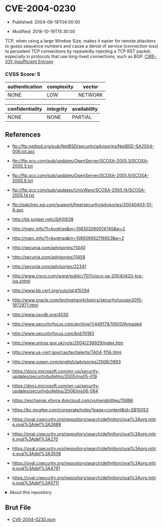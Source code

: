 # CVE-2004-0230

- Published: 2004-08-18T04:00:00

- Modified: 2018-10-19T15:30:00

TCP, when using a large Window Size, makes it easier for remote attackers to guess sequence numbers and cause a denial of service (connection loss) to persistent TCP connections by repeatedly injecting a TCP RST packet, especially in protocols that use long-lived connections, such as BGP. <a href="https://cwe.mitre.org/data/definitions/331.html">CWE-331: Insufficient Entropy</a>

### CVSS Score: **5**

| authentication | complexity | vector |
| --- | --- | --- |
| NONE | LOW | NETWORK |

| confidentiality | integrity | availability |
| --- | --- | --- |
| NONE | NONE | PARTIAL |

## References

* ftp://ftp.netbsd.org/pub/NetBSD/security/advisories/NetBSD-SA2004-006.txt.asc

* ftp://ftp.sco.com/pub/updates/OpenServer/SCOSA-2005.3/SCOSA-2005.3.txt

* ftp://ftp.sco.com/pub/updates/OpenServer/SCOSA-2005.9/SCOSA-2005.9.txt

* ftp://ftp.sco.com/pub/updates/UnixWare/SCOSA-2005.14/SCOSA-2005.14.txt

* ftp://patches.sgi.com/support/free/security/advisories/20040403-01-A.asc

* http://kb.juniper.net/JSA10638

* http://marc.info/?l=bugtraq&m=108302060014745&w=2

* http://marc.info/?l=bugtraq&m=108506952116653&w=2

* http://secunia.com/advisories/11440

* http://secunia.com/advisories/11458

* http://secunia.com/advisories/22341

* http://www.cisco.com/warp/public/707/cisco-sa-20040420-tcp-ios.shtml

* http://www.kb.cert.org/vuls/id/415294

* http://www.oracle.com/technetwork/topics/security/cpujan2015-1972971.html

* http://www.osvdb.org/4030

* http://www.securityfocus.com/archive/1/449179/100/0/threaded

* http://www.securityfocus.com/bid/10183

* http://www.uniras.gov.uk/vuls/2004/236929/index.htm

* http://www.us-cert.gov/cas/techalerts/TA04-111A.html

* http://www.vupen.com/english/advisories/2006/3983

* https://docs.microsoft.com/en-us/security-updates/securitybulletins/2005/ms05-019

* https://docs.microsoft.com/en-us/security-updates/securitybulletins/2006/ms06-064

* https://exchange.xforce.ibmcloud.com/vulnerabilities/15886

* https://kc.mcafee.com/corporate/index?page=content&id=SB10053

* https://oval.cisecurity.org/repository/search/definition/oval%3Aorg.mitre.oval%3Adef%3A2689

* https://oval.cisecurity.org/repository/search/definition/oval%3Aorg.mitre.oval%3Adef%3A270

* https://oval.cisecurity.org/repository/search/definition/oval%3Aorg.mitre.oval%3Adef%3A3508

* https://oval.cisecurity.org/repository/search/definition/oval%3Aorg.mitre.oval%3Adef%3A4791

* https://oval.cisecurity.org/repository/search/definition/oval%3Aorg.mitre.oval%3Adef%3A5711

<details>
<summary>About this repository</summary> 

  This repository is part of the project [Live Hack CVE](https://github.com/Live-Hack-CVE). Main website can be found [www.live-hack.org](https://www.live-hack.org) 
  
  Made by [Sn0wAlice](https://github.com/Sn0wAlice) for the people that care about security and need to have a feed of the latest CVEs. Hope you enjoy it, don't forget to star the repo and follow me on [Twitter](https://twitter.com/Sn0wAlice) and [Github](https://github.com/Sn0wAlice). And that is my [personnal website](https://www.alice-snow.me/)

  - [Home Page](https://github.com/Live-Hack-CVE)
  - [Framework](https://github.com/Live-Hack-CVE/cve-framework)
  - [CVE database](https://github.com/Live-Hack-CVE/full_database)
  - [Changelog](https://github.com/Live-Hack-CVE/Changelog)
</details>

## Brut File

* [CVE-2004-0230.json](https://raw.githubusercontent.com/Live-Hack-CVE/full_database/main/cves/2004/CVE-2004-0230.json)

